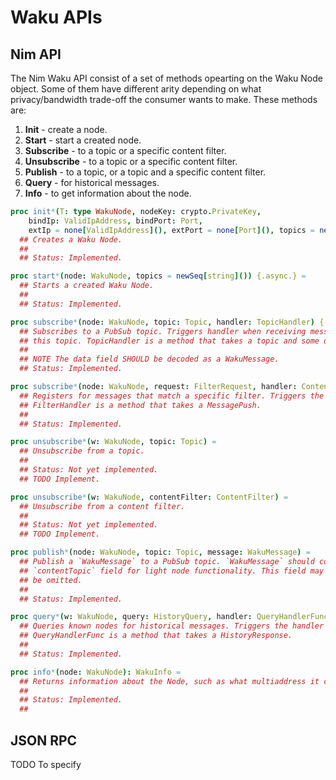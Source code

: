 # Waku APIs

## Nim API

The Nim Waku API consist of a set of methods opearting on the Waku Node object.
Some of them have different arity depending on what privacy/bandwidth trade-off
the consumer wants to make. These methods are:

1. **Init** - create a node.
2. **Start** - start a created node.
3. **Subscribe** - to a topic or a specific content filter.
4. **Unsubscribe** - to a topic or a specific content filter.
5. **Publish** - to a topic, or a topic and a specific content filter.
6. **Query** - for historical messages.
7. **Info** - to get information about the node.

```Nim
proc init*(T: type WakuNode, nodeKey: crypto.PrivateKey,
    bindIp: ValidIpAddress, bindPort: Port,
    extIp = none[ValidIpAddress](), extPort = none[Port](), topics = newSeq[string]()): T =
  ## Creates a Waku Node.
  ##
  ## Status: Implemented.

proc start*(node: WakuNode, topics = newSeq[string]()) {.async.} =
  ## Starts a created Waku Node.
  ##
  ## Status: Implemented.

proc subscribe*(node: WakuNode, topic: Topic, handler: TopicHandler) {.async.} =
  ## Subscribes to a PubSub topic. Triggers handler when receiving messages on
  ## this topic. TopicHandler is a method that takes a topic and some data.
  ##
  ## NOTE The data field SHOULD be decoded as a WakuMessage.
  ## Status: Implemented.

proc subscribe*(node: WakuNode, request: FilterRequest, handler: ContentFilterHandler) {.async, gcsafe.} =
  ## Registers for messages that match a specific filter. Triggers the handler whenever a message is received.
  ## FilterHandler is a method that takes a MessagePush.
  ##
  ## Status: Implemented.

proc unsubscribe*(w: WakuNode, topic: Topic) =
  ## Unsubscribe from a topic.
  ##
  ## Status: Not yet implemented.
  ## TODO Implement.

proc unsubscribe*(w: WakuNode, contentFilter: ContentFilter) =
  ## Unsubscribe from a content filter.
  ##
  ## Status: Not yet implemented.
  ## TODO Implement.

proc publish*(node: WakuNode, topic: Topic, message: WakuMessage) =
  ## Publish a `WakuMessage` to a PubSub topic. `WakuMessage` should contain a
  ## `contentTopic` field for light node functionality. This field may be also
  ## be omitted.
  ##
  ## Status: Implemented.

proc query*(w: WakuNode, query: HistoryQuery, handler: QueryHandlerFunc) {.async, gcsafe.} =
  ## Queries known nodes for historical messages. Triggers the handler whenever a response is received.
  ## QueryHandlerFunc is a method that takes a HistoryResponse.
  ##
  ## Status: Implemented.

proc info*(node: WakuNode): WakuInfo =
  ## Returns information about the Node, such as what multiaddress it can be reached at.
  ##
  ## Status: Implemented.
  ##
```

## JSON RPC

TODO To specify
